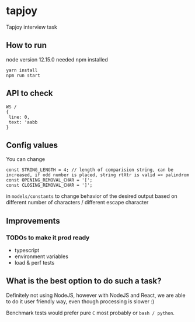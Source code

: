 # tapjoy
Tapjoy interview task

## How to run
node version 12.15.0 needed
npm installed

```
yarn install
npm run start
```

## API to check
```
WS /
{
 line: 0,
 text: 'aabb
}
```

## Config values
You can change 
```
const STRING_LENGTH = 4; // length of comparision string, can be increased, if odd number is placed, string rtXtr is valid => palindrom
const OPENING_REMOVAL_CHAR = '[';
const CLOSING_REMOVAL_CHAR = ']';
```

in `models/constants` to change behavior of the desired output based on different number of characters / different escape character

## Improvements

### TODOs to make it prod ready

* typescript
* environment variables
* load & perf tests


## What is the best option to do such a task?
Definitely not using NodeJS, however with NodeJS and React, we are able to do it user friendly way, even though processing is slower :)

Benchmark tests would prefer pure `C` most probably or `bash / python`.  
